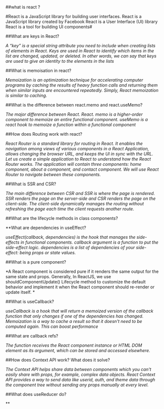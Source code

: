 ##what is react ?

#React is a JavaScript library for building user interfaces.
React is a JavaScript library created by Facebook
React is a User Interface (UI) library
React is a tool for building UI components#

##What are keys in React?

*A “key” is a special string attribute you need to include when creating lists of elements in React. Keys are used in React to identify which items in the list are changed, updated, or deleted. In other words, we can say that keys are used to give an identity to the elements in the lists*

##What is memoisation in react?

*Memoization is an optimization technique for accelerating computer programs by caching the results of heavy function calls and returning them when similar inputs are encountered repeatedly. Simply, React memoization is similar to caching.*

##What is the difference between react.memo and react.useMemo?

*The major difference between React.
React. memo is a higher-order component to memoize an entire functional component. useMemo is a react hook to memoize a function within a functional component*

##How does Routing work with react?

*React Router is a standard library for routing in React. It enables the navigation among views of various components in a React Application, allows changing the browser URL, and keeps the UI in sync with the URL.
Let us create a simple application to React to understand how the React Router works. The application will contain three components: home component, about a component, and contact component. We will use React Router to navigate between these components.*

##What is SSR and CSR?

*The main difference between CSR and SSR is where the page is rendered. SSR renders the page on the server-side and CSR renders the page on the client-side. The client-side dynamically manages the routing without refreshing the page each time the client requests another route.*

##What are the lifecycle methods in class components?

**What are dependencies in useEffect?

*useEffect(callback, dependencies) is the hook that manages the side-effects in functional components. callback argument is a function to put the side-effect logic. dependencies is a list of dependencies of your side-effect: being props or state values.*

##What is a pure component?

*A React component is considered pure if it renders the same output for the same state and props.
Generally, In ReactJS, we use shouldComponentUpdate() Lifecycle method to customize the default behavior and implement it when the React component should re-render or update itself.
*

##What is useCallback?

*useCallback is a hook that will return a memoized version of the callback function that only changes if one of the dependencies has changed. Memoization is a way to cache a result so that it doesn't need to be computed again. This can boost performance*

##What are callback refs?

*The function receives the React component instance or HTML DOM element as its argument, which can be stored and accessed elsewhere.*

##How does Context API work? What does it solve?

*The Context API helps share data between components which you can't easily share with props, for example, complex data objects. React Context API provides a way to send data like userid, auth, and theme data through the component tree without sending any props manually at every level.*

##What does useReducer do?

**